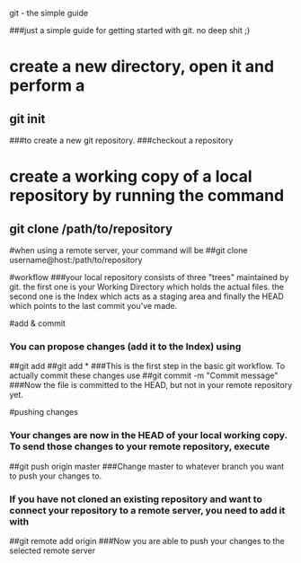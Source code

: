 
git - the simple guide

###just a simple guide for getting started with git. no deep shit ;)

# create a new directory, open it and perform a
## git init
###to create a new git repository.
###checkout a repository

# create a working copy of a local repository by running the command
## git clone /path/to/repository
#when using a remote server, your command will be
##git clone username@host:/path/to/repository

#workflow
###your local repository consists of three "trees" maintained by git. the first one is your Working Directory which holds the actual files. the second one is the Index which acts as a staging area and finally the HEAD which points to the last commit you've made.

#add & commit
### You can propose changes (add it to the Index) using
##git add <filename>
##git add *
###This is the first step in the basic git workflow. To actually commit these changes use
##git commit -m "Commit message"
###Now the file is committed to the HEAD, but not in your remote repository yet.

#pushing changes
### Your changes are now in the HEAD of your local working copy. To send those changes to your remote repository, execute
##git push origin master
###Change master to whatever branch you want to push your changes to.

### If you have not cloned an existing repository and want to connect your repository to a remote server, you need to add it with
##git remote add origin <server>
###Now you are able to push your changes to the selected remote server
